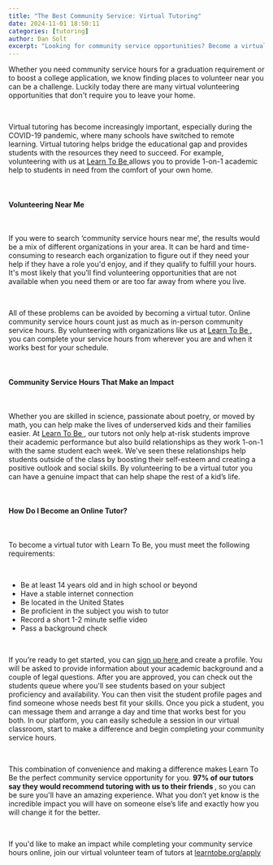 ```yaml
---
title: "The Best Community Service: Virtual Tutoring"
date: 2024-11-01 18:50:11
categories: [tutoring]
author: Dan Solt
excerpt: "Looking for community service opportunities? Become a virtual tutor with Learn To Be and make an impact from your own home while completing service hours."
---
```


<p id="">
 Whether you need community service hours for a graduation requirement or to boost a college application, we know finding places to volunteer near you can be a challenge. Luckily today there are many virtual volunteering opportunities that don't require you to leave your home.
</p>
<p id="">
 ‍
</p>
<p id="">
 Virtual tutoring has become increasingly important, especially during the COVID-19 pandemic, where many schools have switched to remote learning. Virtual tutoring helps bridge the educational gap and provides students with the resources they need to succeed. For example, volunteering with us at
 <a href="https://www.learntobe.org">
  Learn To Be
 </a>
 allows you to provide 1-on-1 academic help to students in need from the comfort of your own home.
</p>
<p id="">
 ‍
</p>
<h4 id="">
 Volunteering Near Me
</h4>
<p id="">
 ‍
</p>
<p id="">
 If you were to search ‘community service hours near me’, the results would be a mix of different organizations in your area. It can be hard and time-consuming to research each organization to figure out if they need your help if they have a role you'd enjoy, and if they qualify to fulfill your hours. It's most likely that you’ll find volunteering opportunities that are not available when you need them or are too far away from where you live.
</p>
<p id="">
 ‍
</p>
<p id="">
 All of these problems can be avoided by becoming a virtual tutor. Online community service hours count just as much as in-person community service hours. By volunteering with organizations like us at
 <a href="https://www.learntobe.org">
  Learn To Be
 </a>
 , you can complete your service hours from wherever you are and when it works best for your schedule.
</p>
<p id="">
 ‍
</p>
<h4 id="">
 Community Service Hours That Make an Impact
</h4>
<p id="">
 ‍
</p>
<p id="">
 Whether you are skilled in science, passionate about poetry, or moved by math, you can help make the lives of underserved kids and their families easier. At
 <a href="https://www.learntobe.org">
  Learn To Be
 </a>
 , our tutors not only help at-risk students improve their academic performance but also build relationships as they work 1-on-1 with the same student each week. We've seen these relationships help students outside of the class by boosting their self-esteem and creating a positive outlook and social skills. By volunteering to be a virtual tutor you can have a genuine impact that can help shape the rest of a kid’s life.
</p>
<p id="">
 ‍
</p>
<h4 id="">
 How Do I Become an Online Tutor?
</h4>
<p id="">
 ‍
</p>
<p id="">
 To become a virtual tutor with Learn To Be, you must meet the following requirements:
</p>
<p id="">
 ‍
</p>
<ul id="">
 <li id="">
  Be at least 14 years old and in high school or beyond
 </li>
 <li id="">
  Have a stable internet connection
 </li>
 <li id="">
  Be located in the United States
 </li>
 <li id="">
  Be proficient in the subject you wish to tutor
 </li>
 <li id="">
  Record a short 1-2 minute selfie video
 </li>
 <li id="">
  Pass a background check
 </li>
</ul>
<p id="">
 ‍
</p>
<p id="">
 If you’re ready to get started, you can
 <a href="https://www.learntobe.org/apply">
  sign up here
 </a>
 and create a profile. You will be asked to provide information about your academic background and a couple of legal questions. After you are approved, you can check out the students queue where you'll see students based on your subject proficiency and availability. You can then visit the student profile pages and find someone whose needs best fit your skills. Once you pick a student, you can message them and arrange a day and time that works best for you both. In our platform, you can easily schedule a session in our virtual classroom, start to make a difference and begin completing your community service hours.
</p>
<p id="">
 ‍
</p>
<p id="">
 This combination of convenience and making a difference makes Learn To Be the perfect community service opportunity for you.
 <strong id="">
  97% of our tutors say they would recommend tutoring with us to their friends
 </strong>
 , so you can be sure you'll have an amazing experience. What you don’t yet know is the incredible impact you will have on someone else’s life and exactly how you will change it for the better.
</p>
<p id="">
 ‍
</p>
<p id="">
 If you'd like to make an impact while completing your community service hours online, join our virtual volunteer team of tutors at
 <a href="https://www.learntobe.org/apply">
  learntobe.org/apply
 </a>
</p>
<p id="">
 ‍
</p>

